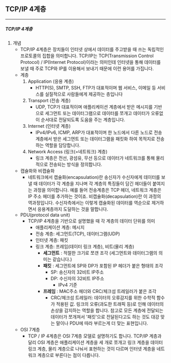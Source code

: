 ## TCP/IP 4계층

---

##### TCP/IP 4계층

1. 개념
   - TCP/IP 4계층은 장치들이 인터넷 상에서 데이터를 주고받을 때 쓰는 독립적인 프로토콜의 집합을 의미합니다.
     TCP/IP는 TCP(Transmission Control Protocol) / IP(Internet Protocol)이라는 의미인데 인터넷을 통해 데이터를 보낼 때 주로 TCP와 IP를 이용해서 보내기 때문에 이런 용어를 가집니다.
   - 계층
     1. Application (응용 계층)
        - HTTP(S), SMTP, SSH, FTP가 대표적이며 웹 서비스, 이메일 등 서비스를 실질적으로 사람들에게 제공하는 층입니다
     2. Transport (전송 계층)
        - UDP, TCP가 대표적이며 애플리케이션 계층에서 받은 메시지를 기반으로 세그먼트 또는 데이터그램으로 데이터를 쪼개고 데이터가 오류없이 순서대로 전달되도록 도움을 주는 계층입니다.
     3. Internet (인터넷 계층)
        - IPv4/IPv6, ICMP, ARP가 대표적이며 한 노드에서 다른 노드로 전송 계층에서 받은 세그먼트 또는 데이터그램을 패킷화 하여 목적지로 전송하는 역할을 담당합니다.
     4. Network Access (링크(=네트워크) 계층)
        - 링크 계층은 전선, 광섬유, 무선 등으로 데이터가 네트워크를 통해 물리적으로 전송되는 방식을 정의합니다.
   - 캡슐화와 비캡슐화
     - 네트워크에서 캡슐화(encapsulation)란 송신자가 수신자에게 데이터를 보낼 때 데이터가 각 계층을 지나며 각 계층의 특징들이 담긴 헤더들이 붙여지는 과정을 의미합니다.
       예를 들어 전송계층은 TCP 헤더, 네트워크 계층은 IP 주소 헤더를 추가하는 것이죠. 비캡슐화(decapsulation)란 이 과정의 역과정입니다. 수신자측에서는 이렇게 캡슐화된 데이터를 역순으로 제거하면서 응용계층까지 도달하는 것을 말합니다.
   - PDU(protocol data unit)
     - TCP/IP 4계층을 기반으로 설명했을 때 각 계층의 데이터 단위를 의미
       - 애플리케이션 계층: 메시지
       - 전송 계층: 세그먼트(TCP), 데이터그램(UDP)
       - 인터넷 계층: 패킷
       - 링크 계층: 프레임(데이터 링크 계층), 비트(물리 계층)
         - **세그먼트** : 적절한 크기로 쪼갠 조각 (세그먼트와 데이터그램의 의미는 같습니다.)
         - **패킷** : 세그먼트에 SP와 DP가 포함된 IP 헤더가 붙은 형태의 조각
           - SP: 송신자의 32비트 IP주소
           - DP: 수신자의 32비트 IP주소
             - IPv4 기준
         - **프레임** : MAC주소 헤더와 CRC/체크섬 트레일러가 붙은 조각
           - CRC/체크섬 트레일러: 데이터의 오류감지를 위한 수학적 함수가 적용된 값. 링크의 오류(과도한 트래픽 등)로 인해 데이터의 손상을 감지하는 역할을 합니다.
             참고로 모든 계층에 전달되는 데이터가 쪼개져서 '패킷'으로 전달된다고도 하는 것도 대강 맞는 말이나 PDU에 따라 부르는게 더 맞는 표현입니다.
   - OSI 7계층
     - TCP / IP 4계층은 OSI 7계층 모델로 설명하기도 합니다.
       TCP/IP 계층과 달리 OSI 계층은 애플리케이션 계층을 세 개로 쪼개고 
       링크 계층을 데이터 링크 계층, 
       물리 계층으로 나눠서 표현하는 것이 다르며 
       인터넷 계층을 네트워크 계층으로 부른다는 점이 다릅니다.

